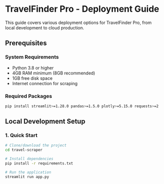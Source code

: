 # TravelFinder Pro - Deployment Guide

This guide covers various deployment options for TravelFinder Pro, from local development to cloud production.

## Prerequisites

### System Requirements
- Python 3.8 or higher
- 4GB RAM minimum (8GB recommended)
- 1GB free disk space
- Internet connection for scraping

### Required Packages
```bash
pip install streamlit>=1.28.0 pandas>=1.5.0 plotly>=5.15.0 requests>=2.31.0 beautifulsoup4>=4.12.0 selenium>=4.15.0
```

## Local Development Setup

### 1. Quick Start
```bash
# Clone/download the project
cd travel-scraper

# Install dependencies
pip install -r requirements.txt

# Run the application
streamlit run app.py
```

